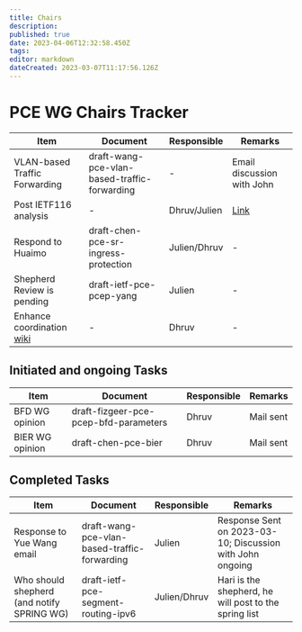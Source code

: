 ```yaml
---
title: Chairs
description: 
published: true
date: 2023-04-06T12:32:58.450Z
tags: 
editor: markdown
dateCreated: 2023-03-07T11:17:56.126Z
---
```


# PCE WG Chairs Tracker

|Item|Document|Responsible|Remarks|
|---|---|---|---|
| VLAN-based Traffic Forwarding|draft-wang-pce-vlan-based-traffic-forwarding|-|Email discussion with John|
|Post IETF116 analysis| - | Dhruv/Julien | [Link](https://notes.ietf.org/PCE-Agenda-IETF116) |
|Respond to Huaimo | draft-chen-pce-sr-ingress-protection | Julien/Dhruv | - |
| Shepherd Review is pending| draft-ietf-pce-pcep-yang| Julien | - |
| Enhance coordination [wiki](https://wiki.ietf.org/group/pce/coordination) | - | Dhruv | - |

## Initiated and ongoing Tasks
|Item|Document|Responsible|Remarks|
|---|---|---|---|
|BFD WG opinion|draft-fizgeer-pce-pcep-bfd-parameters|Dhruv|Mail sent|
|BIER WG opinion|draft-chen-pce-bier|Dhruv|Mail sent|

## Completed Tasks
|Item|Document|Responsible|Remarks|
|---|---|---|---|
|Response to Yue Wang email| draft-wang-pce-vlan-based-traffic-forwarding | Julien | Response Sent on 2023-03-10; Discussion with John ongoing |
|Who should shepherd (and notify SPRING WG) | draft-ietf-pce-segment-routing-ipv6 | Julien/Dhruv | Hari is the shepherd, he will post to the spring list | 
